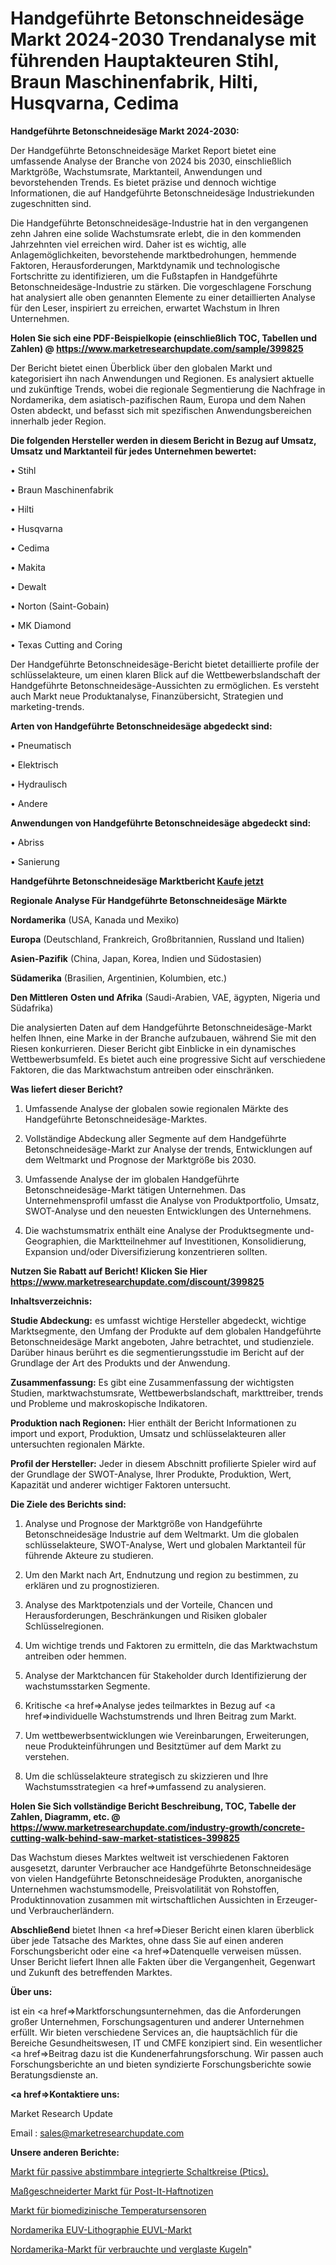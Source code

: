 # Handgeführte Betonschneidesäge Markt 2024-2030 Trendanalyse mit führenden Hauptakteuren Stihl, Braun Maschinenfabrik, Hilti, Husqvarna, Cedima

<strong>Handgeführte Betonschneidesäge Markt 2024-2030:</strong>

Der Handgeführte Betonschneidesäge Market Report bietet eine umfassende Analyse der Branche von 2024 bis 2030, einschließlich Marktgröße, Wachstumsrate, Marktanteil, Anwendungen und bevorstehenden Trends. Es bietet präzise und dennoch wichtige Informationen, die auf Handgeführte Betonschneidesäge Industriekunden zugeschnitten sind.

Die Handgeführte Betonschneidesäge-Industrie hat in den vergangenen zehn Jahren eine solide Wachstumsrate erlebt, die in den kommenden Jahrzehnten viel erreichen wird. Daher ist es wichtig, alle Anlagemöglichkeiten, bevorstehende marktbedrohungen, hemmende Faktoren, Herausforderungen, Marktdynamik und technologische Fortschritte zu identifizieren, um die Fußstapfen in Handgeführte Betonschneidesäge-Industrie zu stärken. Die vorgeschlagene Forschung hat analysiert alle oben genannten Elemente zu einer detaillierten Analyse für den Leser, inspiriert zu erreichen, erwartet Wachstum in Ihren Unternehmen.

<strong>Holen Sie sich eine PDF-Beispielkopie (einschließlich TOC, Tabellen und Zahlen) @
</strong><strong><a href=https://www.marketresearchupdate.com/sample/399825><strong>https://www.marketresearchupdate.com/sample/399825</u></font></a></strong></strong>

Der Bericht bietet einen Überblick über den globalen Markt und kategorisiert ihn nach Anwendungen und Regionen. Es analysiert aktuelle und zukünftige Trends, wobei die regionale Segmentierung die Nachfrage in Nordamerika, dem asiatisch-pazifischen Raum, Europa und dem Nahen Osten abdeckt, und befasst sich mit spezifischen Anwendungsbereichen innerhalb jeder Region.

<strong>Die folgenden Hersteller werden in diesem Bericht in Bezug auf Umsatz, Umsatz und Marktanteil für jedes Unternehmen bewertet:</strong>

• Stihl

• Braun Maschinenfabrik

• Hilti

• Husqvarna

• Cedima

• Makita

• Dewalt

• Norton (Saint-Gobain)

• MK Diamond

• Texas Cutting and Coring

Der Handgeführte Betonschneidesäge-Bericht bietet detaillierte profile der schlüsselakteure, um einen klaren Blick auf die Wettbewerbslandschaft der Handgeführte Betonschneidesäge-Aussichten zu ermöglichen. Es versteht auch Markt neue Produktanalyse, Finanzübersicht, Strategien und marketing-trends.

<strong>Arten von Handgeführte Betonschneidesäge abgedeckt sind:</strong>

• Pneumatisch

• Elektrisch

• Hydraulisch

• Andere

<strong>Anwendungen von Handgeführte Betonschneidesäge abgedeckt sind:</strong>

• Abriss

• Sanierung

<strong>Handgeführte Betonschneidesäge Marktbericht <a href=https://www.marketresearchupdate.com/buynow/399825>Kaufe jetzt</a></strong>

<strong>Regionale Analyse Für Handgeführte Betonschneidesäge Märkte</strong>

<strong>Nordamerika</strong> (USA, Kanada und Mexiko)

<strong>Europa</strong> (Deutschland, Frankreich, Großbritannien, Russland und Italien)

<strong>Asien-Pazifik</strong> (China, Japan, Korea, Indien und Südostasien)

<strong>Südamerika</strong> (Brasilien, Argentinien, Kolumbien, etc.)

<strong>Den Mittleren</strong> <strong>Osten und Afrika</strong> (Saudi-Arabien, VAE, ägypten, Nigeria und Südafrika)

Die analysierten Daten auf dem Handgeführte Betonschneidesäge-Markt helfen Ihnen, eine Marke in der Branche aufzubauen, während Sie mit den Riesen konkurrieren. Dieser Bericht gibt Einblicke in ein dynamisches Wettbewerbsumfeld. Es bietet auch eine progressive Sicht auf verschiedene Faktoren, die das Marktwachstum antreiben oder einschränken.

<strong>Was liefert dieser Bericht?</strong>

1. Umfassende Analyse der globalen sowie regionalen Märkte des Handgeführte Betonschneidesäge-Marktes.

2. Vollständige Abdeckung aller Segmente auf dem Handgeführte Betonschneidesäge-Markt zur Analyse der trends, Entwicklungen auf dem Weltmarkt und Prognose der Marktgröße bis 2030.

3. Umfassende Analyse der im globalen Handgeführte Betonschneidesäge-Markt tätigen Unternehmen. Das Unternehmensprofil umfasst die Analyse von Produktportfolio, Umsatz, SWOT-Analyse und den neuesten Entwicklungen des Unternehmens.

4. Die wachstumsmatrix enthält eine Analyse der Produktsegmente und-Geographien, die Marktteilnehmer auf Investitionen, Konsolidierung, Expansion und/oder Diversifizierung konzentrieren sollten.

<strong>Nutzen Sie Rabatt auf Bericht! Klicken Sie Hier
</strong><strong><a href=https://www.marketresearchupdate.com/discount/399825>https://www.marketresearchupdate.com/discount/399825</b></u></font></strong></a>

<strong>Inhaltsverzeichnis:</strong>

<strong>Studie Abdeckung:</strong> es umfasst wichtige Hersteller abgedeckt, wichtige Marktsegmente, den Umfang der Produkte auf dem globalen Handgeführte Betonschneidesäge Markt angeboten, Jahre betrachtet, und studienziele. Darüber hinaus berührt es die segmentierungsstudie im Bericht auf der Grundlage der Art des Produkts und der Anwendung.

<strong>Zusammenfassung:</strong> Es gibt eine Zusammenfassung der wichtigsten Studien, marktwachstumsrate, Wettbewerbslandschaft, markttreiber, trends und Probleme und makroskopische Indikatoren.

<strong>Produktion nach Regionen:</strong> Hier enthält der Bericht Informationen zu import und export, Produktion, Umsatz und schlüsselakteuren aller untersuchten regionalen Märkte.

<strong>Profil der Hersteller:</strong> Jeder in diesem Abschnitt profilierte Spieler wird auf der Grundlage der SWOT-Analyse, Ihrer Produkte, Produktion, Wert, Kapazität und anderer wichtiger Faktoren untersucht.

<strong>Die Ziele des Berichts sind:</strong>

1) Analyse und Prognose der Marktgröße von Handgeführte Betonschneidesäge Industrie auf dem Weltmarkt.
Um die globalen schlüsselakteure, SWOT-Analyse, Wert und globalen Marktanteil für führende Akteure zu studieren.

2) Um den Markt nach Art, Endnutzung und region zu bestimmen, zu erklären und zu prognostizieren.

3) Analyse des Marktpotenzials und der Vorteile, Chancen und Herausforderungen, Beschränkungen und Risiken globaler Schlüsselregionen.

4) Um wichtige trends und Faktoren zu ermitteln, die das Marktwachstum antreiben oder hemmen.

5) Analyse der Marktchancen für Stakeholder durch Identifizierung der wachstumsstarken Segmente.

6) Kritische <a href=>Analyse</a> jedes teilmarktes in Bezug auf <a href=>individuelle</a> Wachstumstrends und Ihren Beitrag zum Markt.

7) Um wettbewerbsentwicklungen wie Vereinbarungen, Erweiterungen, neue Produkteinführungen und Besitztümer auf dem Markt zu verstehen.

8) Um die schlüsselakteure strategisch zu skizzieren und Ihre Wachstumsstrategien <a href=>umfassend</a> zu analysieren.

<strong>Holen Sie Sich vollständige Bericht Beschreibung, TOC, Tabelle der Zahlen, Diagramm, etc. @ </strong><strong><a href=https://www.marketresearchupdate.com/industry-growth/concrete-cutting-walk-behind-saw-market-statistices-399825>https://www.marketresearchupdate.com/industry-growth/concrete-cutting-walk-behind-saw-market-statistices-399825</a></font></strong>

Das Wachstum dieses Marktes weltweit ist verschiedenen Faktoren ausgesetzt, darunter Verbraucher ace Handgeführte Betonschneidesäge von vielen Handgeführte Betonschneidesäge Produkten, anorganische Unternehmen wachstumsmodelle, Preisvolatilität von Rohstoffen, Produktinnovation zusammen mit wirtschaftlichen Aussichten in Erzeuger-und Verbraucherländern.

<strong>Abschließend</strong> bietet Ihnen <a href=>Dieser</a> Bericht einen klaren überblick über jede Tatsache des Marktes, ohne dass Sie auf einen anderen Forschungsbericht oder eine <a href=>Datenquelle</a> verweisen müssen. Unser Bericht liefert Ihnen alle Fakten über die Vergangenheit, Gegenwart und Zukunft des betreffenden Marktes.

<strong>Über uns:</strong>

 ist ein <a href=>Marktfors</a>chungsunternehmen, das die Anforderungen großer Unternehmen, Forschungsagenturen und anderer Unternehmen erfüllt. Wir bieten verschiedene Services an, die hauptsächlich für die Bereiche Gesundheitswesen, IT und CMFE konzipiert sind. Ein wesentlicher <a href=>Beitrag</a> dazu ist die Kundenerfahrungsforschung. Wir passen auch Forschungsberichte an und bieten syndizierte Forschungsberichte sowie Beratungsdienste an.

<strong><a href=>Kontaktiere uns:</a></strong>

Market Research Update

Email : sales@marketresearchupdate.com

<strong>Unsere anderen Berichte:</strong>

<a href=https://www.linkedin.com/pulse/passive-tunable-integrated-circuits-ptics-market>Markt für passive abstimmbare integrierte Schaltkreise (Ptics).</a>

<a href=https://www.linkedin.com/pulse/customised-post-it-sticky-note-market-size-set>Maßgeschneiderter Markt für Post-It-Haftnotizen</a>

<a href=https://www.linkedin.com/pulse/biomedical-temperature-sensors-market-2023-analysis-growth>Markt für biomedizinische Temperatursensoren</a>

<a href=https://www.linkedin.com/pulse/north-america-euv-lithography-euvl-market-2023>Nordamerika EUV-Lithographie EUVL-Markt</a>

<a href=https://www.linkedin.com/pulse/north-america-expendedand-vitrified-ball-market-1f>Nordamerika-Markt für verbrauchte und verglaste Kugeln</a>"
